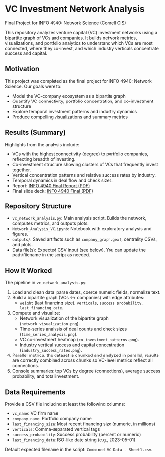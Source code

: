 # VC Investment Network Analysis

Final Project for INFO 4940: Network Science (Cornell CIS)

This repository analyzes venture capital (VC) investment networks using a bipartite graph of VCs and companies. It builds network metrics, visualizations, and portfolio analytics to understand which VCs are most connected, where they co-invest, and which industry verticals concentrate success and capital.

## Motivation

This project was completed as the final project for INFO 4940: Network Science. Our goals were to:
- Model the VC-company ecosystem as a bipartite graph
- Quantify VC connectivity, portfolio concentration, and co-investment structure
- Explore temporal investment patterns and industry dynamics
- Produce compelling visualizations and summary metrics

 ## Results (Summary)

Highlights from the analysis include:
- VCs with the highest connectivity (degree) to portfolio companies, reflecting breadth of investing.
- Co-investment structure showing clusters of VCs that frequently invest together.
- Vertical concentration patterns and relative success rates by industry.
- Temporal dynamics in deal flow and check sizes.
- Report: [INFO 4940 Final Report (PDF)](INFO%204940%20Final%20Report.pdf)
- Final slide deck: [INFO 4940 Final (PDF)](INFO%204940%20Final.pdf)

## Repository Structure

- `vc_network_analysis.py`: Main analysis script. Builds the network, computes metrics, and outputs plots.
- `Network_Analysis_VC.ipynb`: Notebook with exploratory analysis and figures.
- `outputs/`: Saved artifacts such as `company_graph.gexf`, centrality CSVs, and plots.
- Data file(s): Expected CSV input (see below). You can update the path/filename in the script as needed.

## How It Worked

The pipeline in `vc_network_analysis.py`:
1. Load and clean data: parse dates, coerce numeric fields, normalize text.
2. Build a bipartite graph (VCs ↔ companies) with edge attributes:
   - `weight` (last financing size), `verticals`, `success_probability`, `last_financing_date`.
3. Compute and visualize:
   - Network visualization of the bipartite graph (`network_visualization.png`).
   - Time-series analysis of deal counts and check sizes (`time_series_analysis.png`).
   - VC co-investment heatmap (`co_investment_patterns.png`).
   - Industry vertical success and capital concentration (`industry_success_rates.png`).
4. Parallel metrics: the dataset is chunked and analyzed in parallel; results are correctly combined across chunks so VC-level metrics reflect all connections.
5. Console summaries: top VCs by degree (connections), average success probability, and total investment.

## Data Requirements

Provide a CSV file including at least the following columns:
- `vc_name`: VC firm name
- `company_name`: Portfolio company name
- `last_financing_size`: Most recent financing size (numeric, in millions)
- `verticals`: Comma-separated vertical tags
- `success_probability`: Success probability (percent or numeric)
- `last_financing_date`: ISO-like date string (e.g., 2023-05-01)

Default expected filename in the script: `Combined VC Data - Sheet1.csv`.
